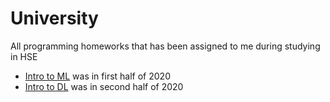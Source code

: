 # University
All programming homeworks that has been assigned to me during studying in HSE

* [Intro to ML](https://github.com/ZolotarevStat/University/tree/main/Intro%20to%20ML) was in first half of 2020
* [Intro to DL](https://github.com/ZolotarevStat/University/tree/main/Intro%20to%20DL) was in second half of 2020
